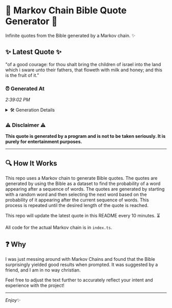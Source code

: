 # 📖 Markov Chain Bible Quote Generator 📖

Infinite quotes from the Bible generated by a Markov chain. ✨

## ✨ Latest Quote ✨
"of a good courage: for thou shalt bring the children of israel into the land which i sware unto their fathers, that floweth with milk and honey; and this is the fruit of it."

### ⏰ Generated At
*2:39:02 PM*

<details>
    <summary>🛠️ Generation Details</summary>
    <p>
        <strong>🌱 Seed:</strong> of<br>
        <strong>🔄 Iterations:</strong> 33<br>
        <strong>📜 Context History:</strong><br>[ of ]: a<br>[ of, a ]: good<br>[ of, a, good ]: courage:<br>[ of, a, good, courage: ]: for<br>[ of, a, good, courage:, for ]: thou<br>[ of, a, good, courage:, for, thou ]: shalt<br>[ a, good, courage:, for, thou, shalt ]: bring<br>[ good, courage:, for, thou, shalt, bring ]: the<br>[ courage:, for, thou, shalt, bring, the ]: children<br>[ for, thou, shalt, bring, the, children ]: of<br>[ thou, shalt, bring, the, children, of ]: israel<br>[ shalt, bring, the, children, of, israel ]: into<br>[ bring, the, children, of, israel, into ]: the<br>[ the, children, of, israel, into, the ]: land<br>[ children, of, israel, into, the, land ]: which<br>[ of, israel, into, the, land, which ]: i<br>[ israel, into, the, land, which, i ]: sware<br>[ into, the, land, which, i, sware ]: unto<br>[ the, land, which, i, sware, unto ]: their<br>[ land, which, i, sware, unto, their ]: fathers,<br>[ which, i, sware, unto, their, fathers, ]: that<br>[ i, sware, unto, their, fathers,, that ]: floweth<br>[ sware, unto, their, fathers,, that, floweth ]: with<br>[ unto, their, fathers,, that, floweth, with ]: milk<br>[ their, fathers,, that, floweth, with, milk ]: and<br>[ fathers,, that, floweth, with, milk, and ]: honey;<br>[ that, floweth, with, milk, and, honey; ]: and<br>[ floweth, with, milk, and, honey;, and ]: this<br>[ with, milk, and, honey;, and, this ]: is<br>[ milk, and, honey;, and, this, is ]: the<br>[ and, honey;, and, this, is, the ]: fruit<br>[ honey;, and, this, is, the, fruit ]: of<br>[ and, this, is, the, fruit, of ]: it.<br>
    </p>
</details>

### ⚠️ Disclaimer ⚠️
**This quote is generated by a program and is not to be taken seriously. It is purely for entertainment purposes.**

---

## 🔍 How It Works

This repo uses a Markov chain to generate Bible quotes. The quotes are generated by using the Bible as a dataset to find the probability of a word appearing after a sequence of words. The quotes are generated by starting with a random word and then selecting the next word based on the probability of it appearing after the current sequence of words. This process is repeated until the desired length of the quote is reached.

This repo will update the latest quote in this README every 10 minutes. ⏳

All code for the actual Markov chain is in `index.ts`.

## ❓ Why

I was just messing around with Markov Chains and found that the Bible surprisingly yielded good results when prompted. 
It was suggested by a friend, and I am in no way christian.

Feel free to adjust the text further to accurately reflect your intent and experience with the project!

---

*Enjoy*✨
